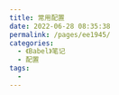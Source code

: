 ```yaml
---
title: 常用配置
date: 2022-06-28 08:35:38
permalink: /pages/ee1945/
categories:
  - 《Babel》笔记
  - 配置
tags:
  - 
---
```

